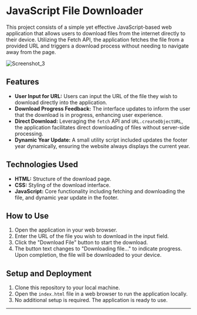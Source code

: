 
# JavaScript File Downloader

This project consists of a simple yet effective JavaScript-based web application that allows users to download files from the internet directly to their device. Utilizing the Fetch API, the application fetches the file from a provided URL and triggers a download process without needing to navigate away from the page.

![Screenshot_3](https://github.com/YosefElsersy/File-Downloader-Website/assets/124294506/05ce5d79-cc5a-47d2-947f-0cb1718458ba)

## Features

- **User Input for URL:** Users can input the URL of the file they wish to download directly into the application.
- **Download Progress Feedback:** The interface updates to inform the user that the download is in progress, enhancing user experience.
- **Direct Download:** Leveraging the `fetch` API and `URL.createObjectURL`, the application facilitates direct downloading of files without server-side processing.
- **Dynamic Year Update:** A small utility script included updates the footer year dynamically, ensuring the website always displays the current year.

## Technologies Used

- **HTML:** Structure of the download page.
- **CSS:** Styling of the download interface.
- **JavaScript:** Core functionality including fetching and downloading the file, and dynamic year update in the footer.

## How to Use

1. Open the application in your web browser.
2. Enter the URL of the file you wish to download in the input field.
3. Click the "Download File" button to start the download.
4. The button text changes to "Downloading file..." to indicate progress. Upon completion, the file will be downloaded to your device.

## Setup and Deployment

1. Clone this repository to your local machine.
2. Open the `index.html` file in a web browser to run the application locally.
3. No additional setup is required. The application is ready to use.

---

